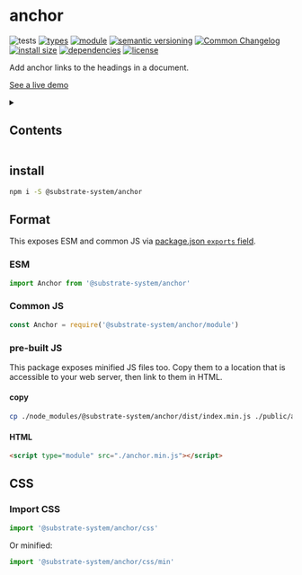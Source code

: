 # anchor
![tests](https://github.com/substrate-system/anchor/actions/workflows/nodejs.yml/badge.svg)
[![types](https://img.shields.io/npm/types/@substrate-system/anchor?style=flat-square)](README.md)
[![module](https://img.shields.io/badge/module-ESM%2FCJS-blue?style=flat-square)](README.md)
[![semantic versioning](https://img.shields.io/badge/semver-2.0.0-blue?logo=semver&style=flat-square)](https://semver.org/)
[![Common Changelog](https://nichoth.github.io/badge/common-changelog.svg)](./CHANGELOG.md)
[![install size](https://flat.badgen.net/packagephobia/install/@substrate-system/anchor)](https://packagephobia.com/result?p=@substrate-system/anchor)
[![dependencies](https://img.shields.io/badge/dependencies-zero-brightgreen.svg?style=flat-square)](package.json)
[![license](https://img.shields.io/badge/license-MIT-brightgreen.svg?style=flat-square)](LICENSE)

Add anchor links to the headings in a document.

[See a live demo](https://substrate-system.github.io/anchor/)

<details><summary><h2>Contents</h2></summary>
<!-- toc -->
</details>

## install

```sh
npm i -S @substrate-system/anchor
```

## Format

This exposes ESM and common JS via [package.json `exports` field](https://nodejs.org/api/packages.html#exports).

### ESM
```js
import Anchor from '@substrate-system/anchor'
```

### Common JS
```js
const Anchor = require('@substrate-system/anchor/module')
```

### pre-built JS
This package exposes minified JS files too. Copy them to a location that is
accessible to your web server, then link to them in HTML.

#### copy
```sh
cp ./node_modules/@substrate-system/anchor/dist/index.min.js ./public/anchor.min.js
```

#### HTML
```html
<script type="module" src="./anchor.min.js"></script>
```

## CSS

### Import CSS

```js
import '@substrate-system/anchor/css'
```

Or minified:
```js
import '@substrate-system/anchor/css/min'
```
